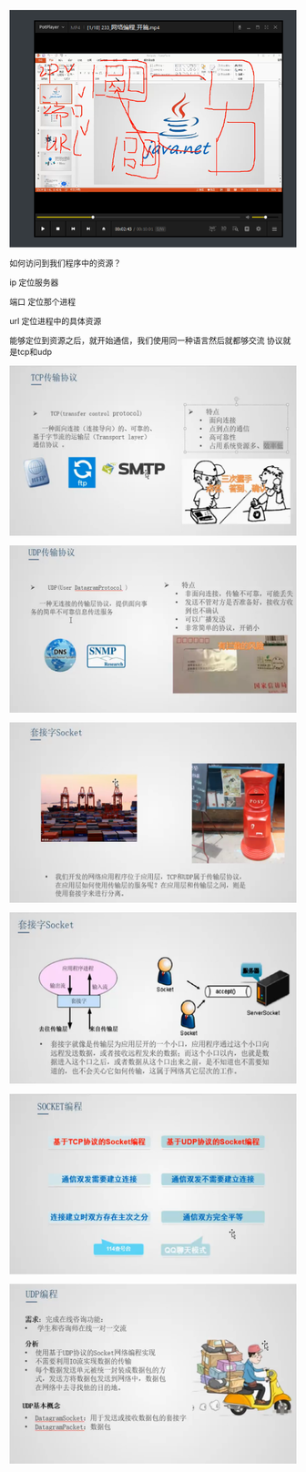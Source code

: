 ![1575963240389](assets/1575963240389.png)

如何访问到我们程序中的资源？

ip 		定位服务器 

端口		定位那个进程

url		定位进程中的具体资源



能够定位到资源之后，就开始通信，我们使用同一种语言然后就都够交流 	协议就是tcp和udp

![1575967550686](assets/1575967550686.png)





![1575967535832](assets/1575967535832.png)



![1575967564971](assets/1575967564971.png)



![1575967615848](assets/1575967615848.png)



![1575968046129](assets/1575968046129.png)



![1575968175490](assets/1575968175490.png)











